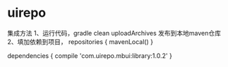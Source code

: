 # uirepo
集成方法
1、运行代码，gradle clean uploadArchives 发布到本地maven仓库
2、填加依赖到项目，
repositories {
    mavenLocal()
}

dependencies {
    compile 'com.uirepo.mbui:library:1.0.2'
}
